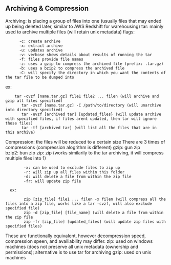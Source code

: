 <h2>Archiving & Compression</h2>

Archiving: is placing a group of files into one (usually files that may ended up being deleted later, similar to AWS Redshift for warehousing) 
  tar: mainly used to archive multiple files (will retain unix metadata)
    flags: 
```
      -c: create archive
      -x: extract archive
      -u: updates archive
      -v: verbose shows details about results of running the tar
      -f: files provide file names
      -z: uses a gzip to compress the archived file (prefix: .tar.gz)
      -b: uses a bzip2 to compress the archived file
      -C: will specify the directory in which you want the contents of the tar file to be dumped into
```   

   ex:
```   
    tar -cvzf [name.tar.gz] file1 file2 ... filen (will archive and gzip all files specified)
       tar -xvzf [name.tar.gz] -C /path/to/directory (will unarchive into directory specified)
       tar -uvzf [archived tar] [updated_files} (will update archive with specified files, if files arent updated, then tar will ignore those files)
       tar -tf [archived tar] (will list all the files that are in this archive)
```

Compression: the files will be reduced to a certain size
  There are 3 times of compressions (compression alogrithm is different)
    gzip: gun zip  
    bzip2: bun zip
    zip: zip (works similarily to the tar archiving, it will compress multiple files into 1)

```
        -x: can be used to exclude files to zip up
        -r: will zip up all files within this folder
        -d: will delete a file from within the zip file
        -fr: will update zip file 
```
      ex:
```  
        zip [zip_file] file1 ... filen -x filen (will compress all the files into a zip file, works like a tar -cvzf, will also exclude specified file)
        zip -d [zip_file] [file_name] (will delete a file from within the zip file 
        zip -fr [zip_file] [updated_files] (will update zip files with specified files)
```
These are functionally equivalent, however decompression speed, compression speen, and availiability may differ. 
zip: used on windows machines (does not preserve all unix metadata (ownership and permissions); alternative is to use tar for archiving
gzip: used on unix machines

